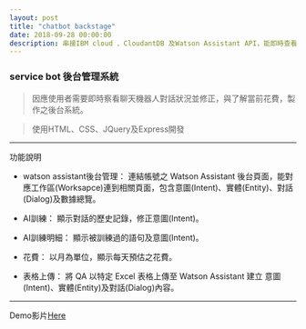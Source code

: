 ```yaml
---
layout: post
title: "chatbot backstage"
date: 2018-09-28 00:00:00
description: 串接IBM cloud 、CloudantDB 及Watson Assistant API，能即時查看聊天機器人對話狀況之後台系統。
---
```


### service bot 後台管理系統

> 因應使用者需要即時察看聊天機器人對話狀況並修正，與了解當前花費，製作之後台系統。

> 使用HTML、CSS、JQuery及Express開發

***

功能說明

* watson assistant後台管理：
連結帳號之 Watson Assistant 後台頁面，能對應工作區(Worksapce)連到相關頁面，包含意圖(Intent)、實體(Entity)、對話(Dialog)及數據總覽。

* AI訓練：
顯示對話的歷史記錄，修正意圖(Intent)。

* AI訓練明細：
顯示被訓練過的語句及意圖(Intent)。

* 花費：
以月為單位，顯示每天預估之花費。

* 表格上傳：
將 QA 以特定 Excel 表格上傳至 Watson Assistant 建立 意圖(Intent)、實體(Entity)及對話(Dialog)內容。

***

Demo影片[Here](https://youtu.be/uk3nwgFW7EU)



